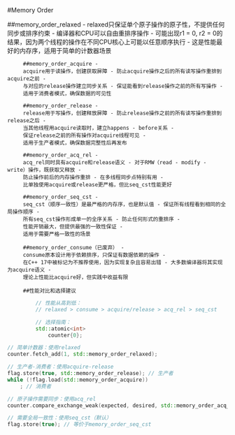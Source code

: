 #Memory Order

##memory_order_relaxed - relaxed只保证单个原子操作的原子性，不提供任何同步或排序约束 -
    编译器和CPU可以自由重排序操作 -
    可能出现r1 = 0,
    r2 = 0的结果，因为两个线程的操作在不同CPU核心上可能以任意顺序执行 -
         这是性能最好的内存序，适用于简单的计数器场景

         ##memory_order_acquire -
         acquire用于读操作，创建获取屏障 - 防止acquire操作之后的所有读写操作重排到acquire之前 -
         与对应的release操作建立同步关系 - 保证能看到release操作之前的所有写操作 -
         适用于消费者模式，确保数据的可见性

         ##memory_order_release -
         release用于写操作，创建释放屏障 - 防止release操作之前的所有读写操作重排到release之后 -
         当其他线程用acquire读取时，建立happens - before关系 -
         保证release之前的所有操作对acquire线程可见 -
         适用于生产者模式，确保数据完整性后再发布

         ##memory_order_acq_rel -
         acq_rel同时具有acquire和release语义 - 对于RMW（read - modify - write）操作，既获取又释放 -
         防止操作前后的内存操作重排 - 在多线程同步点特别有用 -
         比单独使用acquire或release更严格，但比seq_cst性能更好

         ##memory_order_seq_cst -
         seq_cst（顺序一致性）是最严格的内存序，也是默认值 - 保证所有线程看到相同的全局操作顺序 -
         所有seq_cst操作形成单一的全序关系 - 防止任何形式的重排序 -
         性能开销最大，但提供最强的一致性保证 -
         适用于需要严格一致性的场景

         ##memory_order_consume（已废弃） -
         consume原本设计用于依赖排序，只保证有数据依赖的操作 -
         在C++ 17中被标记为不推荐使用，因为实现复杂且容易出错 - 大多数编译器将其实现为acquire语义 -
         理论上性能比acquire好，但实践中收益有限

         ##性能对比和选择建议
```c++
         // 性能从高到低：
         // relaxed > consume > acquire/release > acq_rel > seq_cst

         // 选择指南：
         std::atomic<int>
             counter{0};

// 简单计数器：使用relaxed
counter.fetch_add(1, std::memory_order_relaxed);

// 生产者-消费者：使用acquire-release
flag.store(true, std::memory_order_release); // 生产者
while (!flag.load(std::memory_order_acquire))
    ; // 消费者

// 原子操作需要同步：使用acq_rel
counter.compare_exchange_weak(expected, desired, std::memory_order_acq_rel);

// 需要全局一致性：使用seq_cst（默认）
flag.store(true); // 等价于memory_order_seq_cst
```

